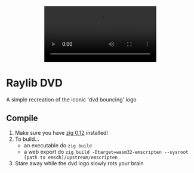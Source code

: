 <div align="center">
  <video controls> 
    <source src=".github/res/dvd_video.mov" type="video/mov">
  A short video showcase of raylib-dvd in action
  </video>
</div>

# Raylib DVD
A simple recreation of the iconic 'dvd bouncing' logo

## Compile
1. Make sure you have [zig 0.12](https://ziglang.org/download/) installed!
2. To build...
   - an executable do `zig build`
   - a web export do `zig build -Dtarget=wasm32-emscripten --sysroot [path to emsdk]/upstream/emscripten`
3. Stare away while the dvd logo slowly rots your brain
